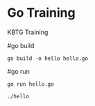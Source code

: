 # Go Training
KBTG Training

#go build
```
go build -o hello hello.go
```

#go run
```
go run hello.go
```

```
./hello
```

